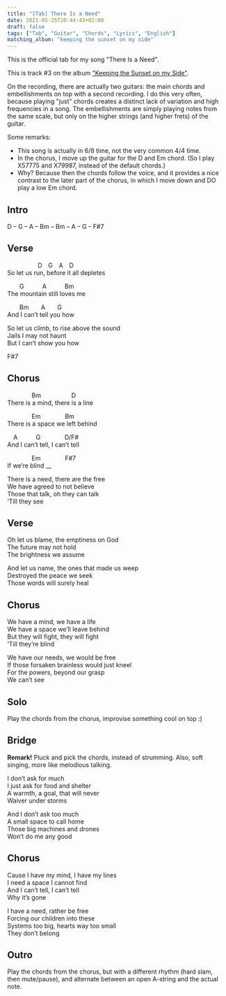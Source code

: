 ```yaml
---
title: "[Tab] There Is a Need"
date: 2021-05-25T20:44:43+02:00
draft: false
tags: ["Tab", "Guitar", "Chords", "Lyrics", "English"]
matching_album: "keeping the sunset on my side"
---
```


This is the official tab for my song "There Is a Need".

This is track #3 on the album ["Keeping the Sunset on my Side"](/albums/keeping-the-sunset-on-my-side/).

On the recording, there are actually two guitars: the main chords and embellishments on top with a second recording. I do this very often, because playing "just" chords creates a distinct lack of variation and high frequencies in a song. The embellishments are simply playing notes from the same scale, but only on the higher strings (and higher frets) of the guitar.

Some remarks:
* This song is actually in 6/8 time, not the very common 4/4 time.
* In the chorus, I move up the guitar for the D and Em chord. (So I play X57775 and X79987, instead of the default chords.) 
* Why? Because then the chords follow the voice, and it provides a nice contrast to the later part of the chorus, in which I move down and DO play a low Em chord.



## Intro
D – G – A – Bm – Bm – A – G – F#7

## Verse
&emsp;&emsp;&emsp;&emsp;&emsp;D&emsp;G&emsp;A&emsp;D  
So let us run, before it all depletes

&emsp;&emsp;G&emsp;&emsp;&emsp;A&emsp;&emsp;&emsp;Bm  
The mountain still loves me

&emsp;&emsp;Bm&emsp;&emsp;A&emsp;&emsp;G  
And I can’t tell you how

So let us climb, to rise above the sound  
Jails I may not haunt  
But I can’t show you how  

F#7

## Chorus
&emsp;&emsp;&emsp;&emsp;Bm&emsp;&emsp;&emsp;&emsp;&emsp;D  
There is a mind, there is a line

&emsp;&emsp;&emsp;&emsp;Em&emsp;&emsp;&emsp;&emsp;Bm  
There is a space we left behind

&emsp;A&emsp;&emsp;&emsp;G&emsp;&emsp;&emsp;&emsp;D/F#  
And I can’t tell, I can’t tell  

&emsp;&emsp;&emsp;&emsp;Em&emsp;&emsp;&emsp;&emsp;F#7  
If we’re blind __

There is a need, there are the free  
We have agreed to not believe  
Those that talk, oh they can talk  
‘Till they see  

## Verse
Oh let us blame, the emptiness on God  
The future may not hold  
The brightness we assume  

And let us name, the ones that made us weep  
Destroyed the peace we seek  
Those words will surely heal  

## Chorus
We have a mind, we have a life  
We have a space we’ll leave behind  
But they will fight, they will fight  
‘Till they’re blind  

We have our needs, we would be free  
If those forsaken brainless would just kneel  
For the powers, beyond our grasp  
We can’t see  

## Solo
Play the chords from the chorus, improvise something cool on top :)

## Bridge
**Remark!** Pluck and pick the chords, instead of strumming. Also, soft singing, more like melodious talking.

I don’t ask for much  
I just ask for food and shelter  
A warmth, a goal, that will never  
Waiver under storms  

And I don’t ask too much  
A small space to call home  
Those big machines and drones  
Won’t do me any good  

## Chorus
Cause I have my mind, I have my lines  
I need a space I cannot find  
And I can’t tell, I can’t tell  
Why it’s gone  

I have a need, rather be free  
Forcing our children into these  
Systems too big, hearts way too small  
They don’t belong  

## Outro
Play the chords from the chorus, but with a different rhythm (hard slam, then mute/pause), and alternate between an open A-string and the actual note.


